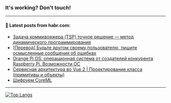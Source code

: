 ### It's working? Don't touch!

---
<!--
#### 🛠️ Technical stack:

![C++](https://img.shields.io/badge/C++-informational?logo=c%2B%2B&style=flat&logoColor=white&color=9C033A)
![Java](https://img.shields.io/badge/Java-informational?logo=java&style=flat&logoColor=white&color=007396)
![Kotlin](https://img.shields.io/badge/Kotlin-informational?logo=Kotlin&style=flat&logoColor=white&color=0095D5)
![JS](https://img.shields.io/badge/JS-informational?logo=javaScript&style=flat&logoColor=black&color=F7Df1E) <br>
![HTML5](https://img.shields.io/badge/HTML5-informational?logo=html5&style=flat&logoColor=white&color=E34F26)
![CSS3](https://img.shields.io/badge/CSS3-informational?logo=css3&style=flat&logoColor=white&color=157286)
![Sass](https://img.shields.io/badge/Saas-informational?logo=sass&style=flat&logoColor=white&color=hotpink)
![PHP](https://img.shields.io/badge/PHP-informational?logo=php&style=flat&logoColor=white&color=777BB4) <br>
![WebPAck](https://img.shields.io/badge/WebPack-informational?logo=webPack&style=flat&logoColor=white&color=FF6F00)
![Bootstrap](https://img.shields.io/badge/Bootstrap-informational?logo=Bootstrap&style=flat&logoColor=white&color=7952B3)
![MySQL](https://img.shields.io/badge/MySQL-informational?logo=MySQL&style=flat&logoColor=white&color=00f) <br>
![NodeJS](https://img.shields.io/badge/NodeJS-informational?logo=node.js&style=flat&logoColor=white&color=43853D)
![Spring](https://img.shields.io/badge/Spring-informational?logo=Spring&style=flat&logoColor=white&color=0A9EDC)
![Angular](https://img.shields.io/badge/Vue-informational?logo=vue.js&style=flat&logoColor=white&color=red)
![Git](https://img.shields.io/badge/Git-informational?logo=git&style=flat&logoColor=white&color=darkorange)

___
-->

#### 💬 Latest posts from habr.com:

<!-- BLOG-POST-LIST:START -->
- [Задача коммивояжера &lpar;TSP&rpar; точное решение — метод динамического программирования](https://habr.com/ru/post/701458/?utm_source=habrahabr&utm_medium=rss&utm_campaign=701458)
- [[Перевод] Будьте другом своему пользователю, пишите осмысленные сообщения об ошибках](https://habr.com/ru/post/698498/?utm_source=habrahabr&utm_medium=rss&utm_campaign=698498)
- [Orange Pi OS: операционная система от создателей конкурента Raspberry Pi. Возможности ОС](https://habr.com/ru/post/701088/?utm_source=habrahabr&utm_medium=rss&utm_campaign=701088)
- [Сервисная архитектура во Vue 2 | Проектирование класса &lpar;примитивы и объекты&rpar;](https://habr.com/ru/post/700964/?utm_source=habrahabr&utm_medium=rss&utm_campaign=700964)
- [Шифруем CoreML](https://habr.com/ru/post/701462/?utm_source=habrahabr&utm_medium=rss&utm_campaign=701462)
<!-- BLOG-POST-LIST:END -->

---

[![Top Langs](https://github-readme-stats.vercel.app/api/top-langs/?username=zloylis&layout=compact&hide_border=true&theme=dracula)](https://github.com/zloylis)
